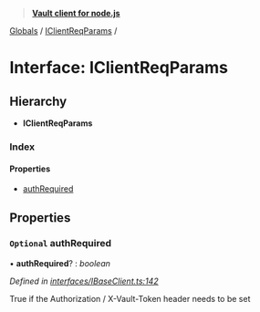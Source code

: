 > **[Vault client for node.js](../README.md)**

[Globals](../globals.md) / [IClientReqParams](iclientreqparams.md) /

# Interface: IClientReqParams

## Hierarchy

* **IClientReqParams**

### Index

#### Properties

* [authRequired](iclientreqparams.md#optional-authrequired)

## Properties

### `Optional` authRequired

• **authRequired**? : *boolean*

*Defined in [interfaces/IBaseClient.ts:142](https://github.com/theogravity/vault-tacular/blob/0b78a16/src/interfaces/IBaseClient.ts#L142)*

True if the Authorization / X-Vault-Token header needs to be set